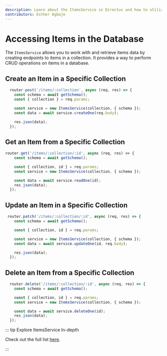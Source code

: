 ```yaml
---
description: Learn about the ItemsService in Directus and how to utilize them when building extensions.
contributors: Esther Agbaje
---
```


# Accessing Items in the Database

The `ItemsService` allows you to work with and retrieve items data by creating endpoints to items in a collection. It
provides a way to perform CRUD operations on items in a database.

## Create an Item in a Specific Collection

```js
  router.post('/items/:collection', async (req, res) => {
    const schema = await getSchema();
    const { collection } = req.params;

    const service = new ItemsService(collection, { schema });
    const data = await service.createOne(req.body);

    res.json(data);
  });
```

## Get an Item from a Specific Collection

```js
router.get('/items/:collection/:id', async (req, res) => {
    const schema = await getSchema();

    const { collection, id } = req.params;
    const service = new ItemsService(collection, { schema });

    const data = await service.readOne(id);
    res.json(data);
  });
```

## Update an Item in a Specific Collection

```js
 router.patch('/items/:collection/:id', async (req, res) => {
    const schema = await getSchema();

    const { collection, id } = req.params;

    const service = new ItemsService(collection, { schema });
    const data = await service.updateOne(id, req.body);

    res.json(data);
  });
```

## Delete an Item from a Specific Collection

```js
  router.delete('/items/:collection/:id', async (req, res) => {
    const schema = await getSchema();

    const { collection, id } = req.params;
    const service = new ItemsService(collection, { schema });

    const data = await service.deleteOne(id);
    res.json(data);
  });
```

::: tip Explore ItemsService In-depth

Check out the full list
[here](https://github.com/directus/directus/blob/bbefc62ef4727edb0b25eaafb6bb44273f79f834/api/src/services/items.ts).

:::
